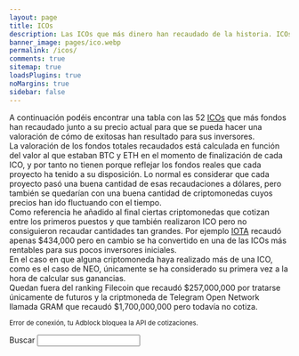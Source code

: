 ```yaml
---
layout: page
title: ICOs
description: Las ICOs que más dinero han recaudado de la historia. ICOs con los mejores retornos. Las más exitosas.
banner_image: pages/ico.webp
permalink: /icos/
comments: true
sitemap: true
loadsPlugins: true
noMargins: true
sidebar: false
---
```


<div class="entry-header"></div>
<div class="entry-content">
    A continuación podéis encontrar una tabla con las 52 <a href="/que-es-una-ico">ICOs</a> que más fondos han recaudado junto a su precio actual para que se pueda hacer una valoración de cómo de exitosas han resultado para sus inversores.
    <div>
        La valoración de los fondos totales recaudados está calculada en función del valor al que estaban BTC y ETH en el momento de finalización de cada ICO, y por tanto no tienen porque reflejar los fondos reales que cada proyecto ha tenido a su disposición. Lo normal es considerar que cada proyecto pasó una buena cantidad de esas recaudaciones a dólares, pero también se quedarían con una buena cantidad de criptomonedas cuyos precios han ido fluctuando con el tiempo.
    </div>
    <div>
        Como referencia he añadido al final ciertas criptomonedas que cotizan entre los primeros puestos y que también realizaron ICO pero no consiguieron recaudar cantidades tan grandes. Por ejemplo <a href="/que-es-iota">IOTA</a> recaudó apenas $434,000 pero en cambio se ha convertido en una de las ICOs más rentables para sus pocos inversores iniciales.
    </div>
    <div>
        En el caso en que alguna criptomoneda haya realizado más de una ICO, como es el caso de NEO, únicamente se ha considerado su primera vez a la hora de calcular sus ganancias.
    </div>
    <div>
        Quedan fuera del ranking Filecoin que recaudó $257,000,000 por tratarse únicamente de futuros y la criptmoneda de Telegram Open Network llamada GRAM que recaudó $1,700,000,000 pero todavía no cotiza.
    </div>
</div>

<small class="error api-error">Error de conexión, tu Adblock bloquea la API de cotizaciones.</small>
<div class="marketcaps-table-top">
    <div class="marketcaps-table-filter">
        <label>
            Buscar
            <input type="search" id="marketcaps-filter-input">
        </label>
    </div>
</div>

<table id="marketcaps-table" class="display" width="100%"></table>

<script type="text/javascript" src="{{ site.baseurl }}/js/plugins.js?{{site.time | date: '%s%N'}}"></script>

<script type="text/javascript" src="https://cdn.datatables.net/v/dt/dt-1.10.16/datatables.min.js"></script>
<script type="text/javascript" src="https://cdn.datatables.net/plug-ins/1.10.16/api/processing().js"></script>
<script type="text/javascript" src="https://cdn.datatables.net/responsive/2.2.1/js/dataTables.responsive.min.js"></script>

<script>
    const coins = {{ site.data.coins | jsonify }};
    const icos = {{ site.data.icos | jsonify }};
</script>

<script type="text/javascript" src="{{ site.baseurl }}/js/lang.js?{{site.time | date: '%s%N'}}"></script>
<script type="text/javascript" src="{{ site.baseurl }}/js/icos.js?{{site.time | date: '%s%N'}}"></script>
